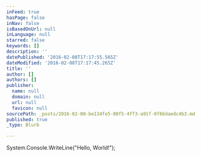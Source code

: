 ```yaml
---
inFeed: true
hasPage: false
inNav: false
isBasedOnUrl: null
inLanguage: null
starred: false
keywords: []
description: ''
datePublished: '2016-02-08T17:17:55.565Z'
dateModified: '2016-02-08T17:17:45.265Z'
title: ''
author: []
authors: []
publisher:
  name: null
  domain: null
  url: null
  favicon: null
sourcePath: _posts/2016-02-08-be134fe5-08f5-4ff3-a91f-0f66daedc4b3.md
published: true
_type: Blurb

---
```

System.Console.WriteLine("Hello, World!");